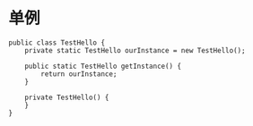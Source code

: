 # 单例
```
public class TestHello {
    private static TestHello ourInstance = new TestHello();

    public static TestHello getInstance() {
        return ourInstance;
    }

    private TestHello() {
    }
}
```



































